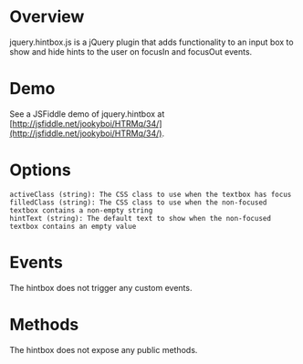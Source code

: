 # Overview

jquery.hintbox.js is a jQuery plugin that adds functionality to an input box to show and hide hints to the user on focusIn and focusOut events.

# Demo

See a JSFiddle demo of jquery.hintbox at [http://jsfiddle.net/jookyboi/HTRMq/34/](http://jsfiddle.net/jookyboi/HTRMq/34/).

# Options

    activeClass (string): The CSS class to use when the textbox has focus
    filledClass (string): The CSS class to use when the non-focused textbox contains a non-empty string
    hintText (string): The default text to show when the non-focused textbox contains an empty value

# Events

The hintbox does not trigger any custom events.

# Methods

The hintbox does not expose any public methods.